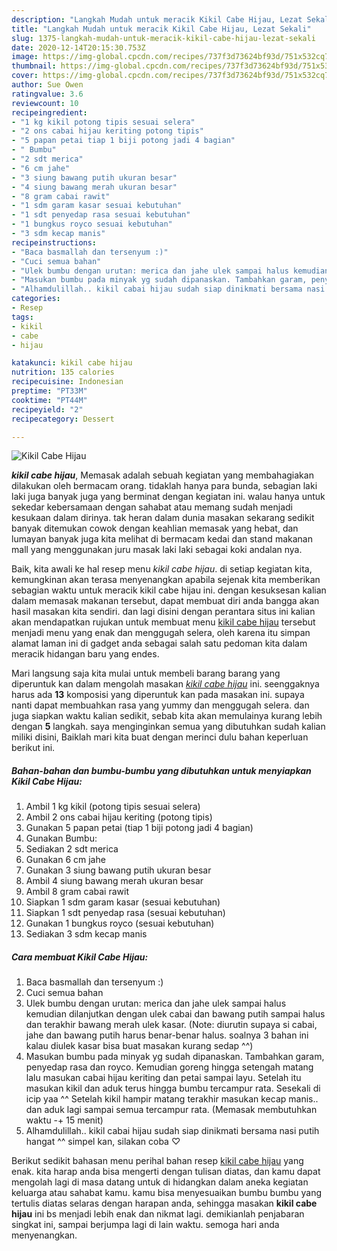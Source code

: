 ```yaml
---
description: "Langkah Mudah untuk meracik Kikil Cabe Hijau, Lezat Sekali"
title: "Langkah Mudah untuk meracik Kikil Cabe Hijau, Lezat Sekali"
slug: 1375-langkah-mudah-untuk-meracik-kikil-cabe-hijau-lezat-sekali
date: 2020-12-14T20:15:30.753Z
image: https://img-global.cpcdn.com/recipes/737f3d73624bf93d/751x532cq70/kikil-cabe-hijau-foto-resep-utama.jpg
thumbnail: https://img-global.cpcdn.com/recipes/737f3d73624bf93d/751x532cq70/kikil-cabe-hijau-foto-resep-utama.jpg
cover: https://img-global.cpcdn.com/recipes/737f3d73624bf93d/751x532cq70/kikil-cabe-hijau-foto-resep-utama.jpg
author: Sue Owen
ratingvalue: 3.6
reviewcount: 10
recipeingredient:
- "1 kg kikil potong tipis sesuai selera"
- "2 ons cabai hijau keriting potong tipis"
- "5 papan petai tiap 1 biji potong jadi 4 bagian"
- " Bumbu"
- "2 sdt merica"
- "6 cm jahe"
- "3 siung bawang putih ukuran besar"
- "4 siung bawang merah ukuran besar"
- "8 gram cabai rawit"
- "1 sdm garam kasar sesuai kebutuhan"
- "1 sdt penyedap rasa sesuai kebutuhan"
- "1 bungkus royco sesuai kebutuhan"
- "3 sdm kecap manis"
recipeinstructions:
- "Baca basmallah dan tersenyum :)"
- "Cuci semua bahan"
- "Ulek bumbu dengan urutan: merica dan jahe ulek sampai halus kemudian dilanjutkan dengan ulek cabai dan bawang putih sampai halus dan terakhir bawang merah ulek kasar. (Note: diurutin supaya si cabai, jahe dan bawang putih harus benar-benar halus. soalnya 3 bahan ini kalau diulek kasar bisa buat masakan kurang sedap ^^)"
- "Masukan bumbu pada minyak yg sudah dipanaskan. Tambahkan garam, penyedap rasa dan royco. Kemudian goreng hingga setengah matang lalu masukan cabai hijau keriting dan petai sampai layu. Setelah itu masukan kikil dan aduk terus hingga bumbu tercampur rata. Sesekali di icip yaa ^^ Setelah kikil hampir matang terakhir masukan kecap manis.. dan aduk lagi sampai semua tercampur rata. (Memasak membutuhkan waktu -+ 15 menit)"
- "Alhamdulillah.. kikil cabai hijau sudah siap dinikmati bersama nasi putih hangat ^^ simpel kan, silakan coba ♡"
categories:
- Resep
tags:
- kikil
- cabe
- hijau

katakunci: kikil cabe hijau 
nutrition: 135 calories
recipecuisine: Indonesian
preptime: "PT33M"
cooktime: "PT44M"
recipeyield: "2"
recipecategory: Dessert

---
```



![Kikil Cabe Hijau](https://img-global.cpcdn.com/recipes/737f3d73624bf93d/751x532cq70/kikil-cabe-hijau-foto-resep-utama.jpg)

<b><i>kikil cabe hijau</i></b>, Memasak adalah sebuah kegiatan yang membahagiakan dilakukan oleh bermacam orang. tidaklah hanya para bunda, sebagian laki laki juga banyak juga yang berminat dengan kegiatan ini. walau hanya untuk sekedar kebersamaan dengan sahabat atau memang sudah menjadi kesukaan dalam dirinya. tak heran dalam dunia masakan sekarang sedikit banyak ditemukan cowok dengan keahlian memasak yang hebat, dan lumayan banyak juga kita melihat di bermacam kedai dan stand makanan mall yang menggunakan juru masak laki laki sebagai koki andalan nya.

Baik, kita awali ke hal resep menu <i>kikil cabe hijau</i>. di setiap kegiatan kita, kemungkinan akan terasa menyenangkan apabila sejenak kita memberikan sebagian waktu untuk meracik kikil cabe hijau ini. dengan kesuksesan kalian dalam memasak makanan tersebut, dapat membuat diri anda bangga akan hasil masakan kita sendiri. dan lagi disini dengan perantara situs ini kalian akan mendapatkan rujukan untuk membuat menu <u>kikil cabe hijau</u> tersebut menjadi menu yang enak dan menggugah selera, oleh karena itu simpan alamat laman ini di gadget anda sebagai salah satu pedoman kita dalam meracik hidangan baru yang endes.




Mari langsung saja kita mulai untuk membeli barang barang yang diperuntuk kan dalam mengolah masakan <u><i>kikil cabe hijau</i></u> ini. seenggaknya harus ada <b>13</b> komposisi yang diperuntuk kan pada masakan ini. supaya nanti dapat membuahkan rasa yang yummy dan menggugah selera. dan juga siapkan waktu kalian sedikit, sebab kita akan memulainya kurang lebih dengan <b>5</b> langkah. saya menginginkan semua yang dibutuhkan sudah kalian miliki disini, Baiklah mari kita buat dengan merinci dulu bahan keperluan berikut ini.

<!--inarticleads1-->

##### Bahan-bahan dan bumbu-bumbu yang dibutuhkan untuk menyiapkan Kikil Cabe Hijau:

1. Ambil 1 kg kikil (potong tipis sesuai selera)
1. Ambil 2 ons cabai hijau keriting (potong tipis)
1. Gunakan 5 papan petai (tiap 1 biji potong jadi 4 bagian)
1. Gunakan  Bumbu:
1. Sediakan 2 sdt merica
1. Gunakan 6 cm jahe
1. Gunakan 3 siung bawang putih ukuran besar
1. Ambil 4 siung bawang merah ukuran besar
1. Ambil 8 gram cabai rawit
1. Siapkan 1 sdm garam kasar (sesuai kebutuhan)
1. Siapkan 1 sdt penyedap rasa (sesuai kebutuhan)
1. Gunakan 1 bungkus royco (sesuai kebutuhan)
1. Sediakan 3 sdm kecap manis




<!--inarticleads2-->

##### Cara membuat Kikil Cabe Hijau:

1. Baca basmallah dan tersenyum :)
1. Cuci semua bahan
1. Ulek bumbu dengan urutan: merica dan jahe ulek sampai halus kemudian dilanjutkan dengan ulek cabai dan bawang putih sampai halus dan terakhir bawang merah ulek kasar. (Note: diurutin supaya si cabai, jahe dan bawang putih harus benar-benar halus. soalnya 3 bahan ini kalau diulek kasar bisa buat masakan kurang sedap ^^)
1. Masukan bumbu pada minyak yg sudah dipanaskan. Tambahkan garam, penyedap rasa dan royco. Kemudian goreng hingga setengah matang lalu masukan cabai hijau keriting dan petai sampai layu. Setelah itu masukan kikil dan aduk terus hingga bumbu tercampur rata. Sesekali di icip yaa ^^ Setelah kikil hampir matang terakhir masukan kecap manis.. dan aduk lagi sampai semua tercampur rata. (Memasak membutuhkan waktu -+ 15 menit)
1. Alhamdulillah.. kikil cabai hijau sudah siap dinikmati bersama nasi putih hangat ^^ simpel kan, silakan coba ♡




Berikut sedikit bahasan menu perihal bahan resep <u>kikil cabe hijau</u> yang enak. kita harap anda bisa mengerti dengan tulisan diatas, dan kamu dapat mengolah lagi di masa datang untuk di hidangkan dalam aneka kegiatan keluarga atau sahabat kamu. kamu bisa menyesuaikan bumbu bumbu yang tertulis diatas selaras dengan harapan anda, sehingga masakan <b>kikil cabe hijau</b> ini bs menjadi lebih enak dan nikmat lagi. demikianlah penjabaran singkat ini, sampai berjumpa lagi di lain waktu. semoga hari anda menyenangkan.
